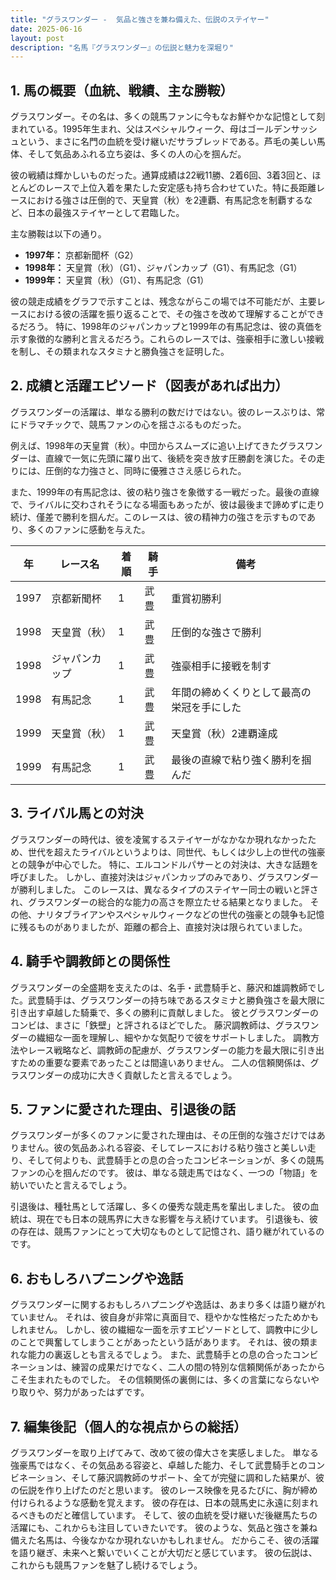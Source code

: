 ```yaml
---
title: "グラスワンダー -  気品と強さを兼ね備えた、伝説のステイヤー"
date: 2025-06-16
layout: post
description: "名馬『グラスワンダー』の伝説と魅力を深堀り"
---
```


## 1. 馬の概要（血統、戦績、主な勝鞍）

グラスワンダー。その名は、多くの競馬ファンに今もなお鮮やかな記憶として刻まれている。1995年生まれ、父はスペシャルウィーク、母はゴールデンサッシュという、まさに名門の血統を受け継いだサラブレッドである。芦毛の美しい馬体、そして気品あふれる立ち姿は、多くの人の心を掴んだ。

彼の戦績は輝かしいものだった。通算成績は22戦11勝、2着6回、3着3回と、ほとんどのレースで上位入着を果たした安定感も持ち合わせていた。特に長距離レースにおける強さは圧倒的で、天皇賞（秋）を2連覇、有馬記念を制覇するなど、日本の最強ステイヤーとして君臨した。

主な勝鞍は以下の通り。

* **1997年：**  京都新聞杯（G2）
* **1998年：**  天皇賞（秋）（G1）、ジャパンカップ（G1）、有馬記念（G1）
* **1999年：**  天皇賞（秋）（G1）、有馬記念（G1）


彼の競走成績をグラフで示すことは、残念ながらこの場では不可能だが、主要レースにおける彼の活躍を振り返ることで、その強さを改めて理解することができるだろう。  特に、1998年のジャパンカップと1999年の有馬記念は、彼の真価を示す象徴的な勝利と言えるだろう。これらのレースでは、強豪相手に激しい接戦を制し、その類まれなスタミナと勝負強さを証明した。


## 2. 成績と活躍エピソード（図表があれば出力）

グラスワンダーの活躍は、単なる勝利の数だけではない。彼のレースぶりは、常にドラマチックで、競馬ファンの心を揺さぶるものだった。

例えば、1998年の天皇賞（秋）。中団からスムーズに追い上げてきたグラスワンダーは、直線で一気に先頭に躍り出て、後続を突き放す圧勝劇を演じた。その走りには、圧倒的な力強さと、同時に優雅ささえ感じられた。

また、1999年の有馬記念は、彼の粘り強さを象徴する一戦だった。最後の直線で、ライバルに交わされそうになる場面もあったが、彼は最後まで諦めずに走り続け、僅差で勝利を掴んだ。このレースは、彼の精神力の強さを示すものであり、多くのファンに感動を与えた。

| 年 | レース名         | 着順 | 騎手     | 備考                                  |
|---|-----------------|-----|---------|---------------------------------------|
| 1997 | 京都新聞杯       | 1   | 武豊     | 重賞初勝利                              |
| 1998 | 天皇賞（秋）     | 1   | 武豊     | 圧倒的な強さで勝利                      |
| 1998 | ジャパンカップ   | 1   | 武豊     | 強豪相手に接戦を制す                   |
| 1998 | 有馬記念       | 1   | 武豊     | 年間の締めくくりとして最高の栄冠を手にした |
| 1999 | 天皇賞（秋）     | 1   | 武豊     | 天皇賞（秋）2連覇達成                   |
| 1999 | 有馬記念       | 1   | 武豊     | 最後の直線で粘り強く勝利を掴んだ         |


## 3. ライバル馬との対決

グラスワンダーの時代は、彼を凌駕するステイヤーがなかなか現れなかったため、世代を超えたライバルというよりは、同世代、もしくは少し上の世代の強豪との競争が中心でした。 特に、エルコンドルパサーとの対決は、大きな話題を呼びました。 しかし、直接対決はジャパンカップのみであり、グラスワンダーが勝利しました。  このレースは、異なるタイプのステイヤー同士の戦いと評され、グラスワンダーの総合的な能力の高さを際立たせる結果となりました。  その他、ナリタブライアンやスペシャルウィークなどの世代の強豪との競争も記憶に残るものがありましたが、距離の都合上、直接対決は限られていました。


## 4. 騎手や調教師との関係性

グラスワンダーの全盛期を支えたのは、名手・武豊騎手と、藤沢和雄調教師でした。武豊騎手は、グラスワンダーの持ち味であるスタミナと勝負強さを最大限に引き出す卓越した騎乗で、多くの勝利に貢献しました。  彼とグラスワンダーのコンビは、まさに「鉄壁」と評されるほどでした。  藤沢調教師は、グラスワンダーの繊細な一面を理解し、細やかな気配りで彼をサポートしました。  調教方法やレース戦略など、調教師の配慮が、グラスワンダーの能力を最大限に引き出すための重要な要素であったことは間違いありません。  二人の信頼関係は、グラスワンダーの成功に大きく貢献したと言えるでしょう。


## 5. ファンに愛された理由、引退後の話

グラスワンダーが多くのファンに愛された理由は、その圧倒的な強さだけではありません。彼の気品あふれる容姿、そしてレースにおける粘り強さと美しい走り、そして何よりも、武豊騎手との息の合ったコンビネーションが、多くの競馬ファンの心を掴んだのです。  彼は、単なる競走馬ではなく、一つの「物語」を紡いでいたと言えるでしょう。

引退後は、種牡馬として活躍し、多くの優秀な競走馬を輩出しました。  彼の血統は、現在でも日本の競馬界に大きな影響を与え続けています。  引退後も、彼の存在は、競馬ファンにとって大切なものとして記憶され、語り継がれているのです。


## 6. おもしろハプニングや逸話

グラスワンダーに関するおもしろハプニングや逸話は、あまり多くは語り継がれていません。  それは、彼自身が非常に真面目で、穏やかな性格だったためかもしれません。  しかし、彼の繊細な一面を示すエピソードとして、調教中に少しのことで興奮してしまうことがあったという話があります。  それは、彼の類まれな能力の裏返しとも言えるでしょう。  また、武豊騎手との息の合ったコンビネーションは、練習の成果だけでなく、二人の間の特別な信頼関係があったからこそ生まれたものでした。  その信頼関係の裏側には、多くの言葉にならないやり取りや、努力があったはずです。


## 7. 編集後記（個人的な視点からの総括）

グラスワンダーを取り上げてみて、改めて彼の偉大さを実感しました。  単なる強豪馬ではなく、その気品ある容姿と、卓越した能力、そして武豊騎手とのコンビネーション、そして藤沢調教師のサポート、全てが完璧に調和した結果が、彼の伝説を作り上げたのだと思います。  彼のレース映像を見るたびに、胸が締め付けられるような感動を覚えます。  彼の存在は、日本の競馬史に永遠に刻まれるべきものだと確信しています。  そして、彼の血統を受け継いだ後継馬たちの活躍にも、これからも注目していきたいです。  彼のような、気品と強さを兼ね備えた名馬は、今後なかなか現れないかもしれません。  だからこそ、彼の活躍を語り継ぎ、未来へと繋いでいくことが大切だと感じています。  彼の伝説は、これからも競馬ファンを魅了し続けるでしょう。
